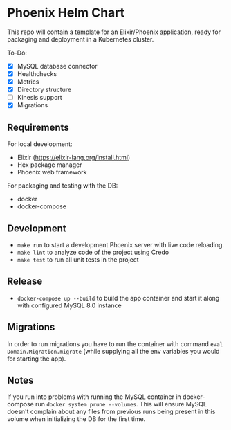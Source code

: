 # Phoenix Helm Chart

This repo will contain a template for an Elixir/Phoenix application, ready for packaging and deployment in a Kubernetes cluster.

To-Do:
- [x] MySQL database connector
- [x] Healthchecks
- [x] Metrics
- [x] Directory structure 
- [ ] Kinesis support
- [x] Migrations

## Requirements

For local development:

- Elixir (https://elixir-lang.org/install.html)
- Hex package manager
- Phoenix web framework

For packaging and testing with the DB:

- docker
- docker-compose

## Development

- `make run` to start a development Phoenix server with live code reloading. 
- `make lint` to analyze code of the project using Credo
- `make test` to run all unit tests in the project

## Release

- `docker-compose up --build` to build the app container and start it along with configured MySQL 8.0 instance

## Migrations

In order to run migrations you have to run the container with command `eval Domain.Migration.migrate` (while supplying all the env variables you would for starting the app).

## Notes

If you run into problems with running the MySQL container in docker-compose run `docker system prune --volumes`. This will ensure MySQL doesn't complain about any files from previous runs being present in this volume when initializing the DB for the first time.

